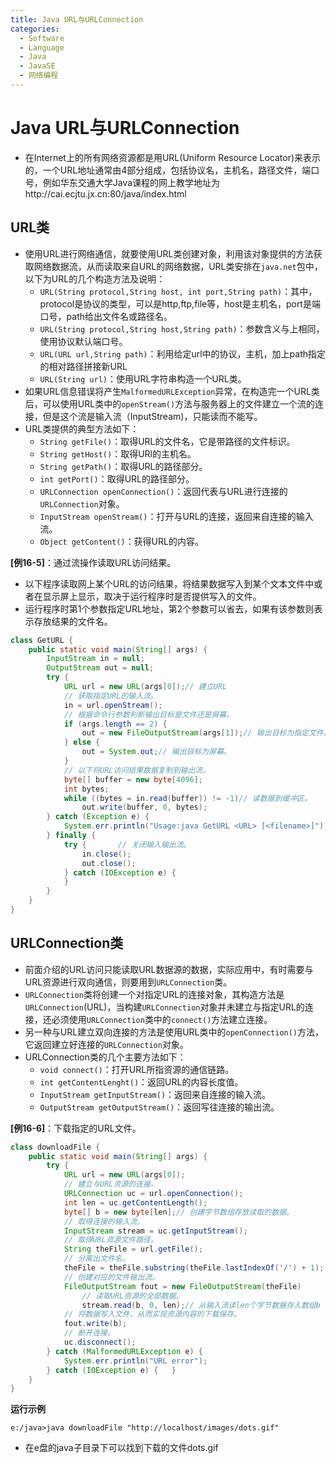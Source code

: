 ```yaml
---
title: Java URL与URLConnection
categories:
  - Software
  - Language
  - Java
  - JavaSE
  - 网络编程
---
```

# Java URL与URLConnection

- 在Internet上的所有网络资源都是用URL(Uniform Resource Locator)来表示的，一个URL地址通常由4部分组成，包括协议名，主机名，路径文件，端口号，例如华东交通大学Java课程的网上教学地址为http://cai.ecjtu.jx.cn:80/java/index.html

## URL类

- 使用URL进行网络通信，就要使用URL类创建对象，利用该对象提供的方法获取网络数据流，从而读取来自URL的网络数据，URL类安排在`java.net`包中，以下为URL的几个构造方法及说明：
    - `URL(String protocol,String host, int port,String path)`：其中，protocol是协议的类型，可以是http,ftp,file等，host是主机名，port是端口号，path给出文件名或路径名。
    - `URL(String protocol,String host,String path)`：参数含义与上相同，使用协议默认端口号。
    - `URL(URL url,String path)`：利用给定url中的协议，主机，加上path指定的相对路径拼接新URL
    - `URL(String url)`：使用URL字符串构造一个URL类。
- 如果URL信息错误将产生`MalformedURLException`异常，在构造完一个URL类后，可以使用URL类中的`openStream()`方法与服务器上的文件建立一个流的连接，但是这个流是输入流（InputStream)，只能读而不能写。
- URL类提供的典型方法如下：
    - `String getFile()`：取得URL的文件名，它是带路径的文件标识。
    - `String getHost()`：取得URl的主机名。
    - `String getPath()`：取得URL的路径部分。
    - `int getPort()`：取得URL的路径部分。
    - `URLConnection openConnection()`：返回代表与URL进行连接的`URLConnection`对象。
    - `InputStream openStream()`：打开与URL的连接，返回来自连接的输入流。
    - `Object getContent()`：获得URL的内容。

**[例16-5]**：通过流操作读取URL访问结果。

- 以下程序读取网上某个URL的访问结果，将结果数据写入到某个文本文件中或者在显示屏上显示，取决于运行程序时是否提供写入的文件。
- 运行程序时第1个参数指定URL地址，第2个参数可以省去，如果有该参数则表示存放结果的文件名。

```java
class GetURL {
    public static void main(String[] args) {
        InputStream in = null;
        OutputStream out = null;
        try {
            URL url = new URL(args[0]);// 建立URL
            // 获取指定URL的输入流。
            in = url.openStream();
            // 根据命令行参数判断输出目标是文件还是屏幕。
            if (args.length == 2) {
                out = new FileOutputStream(args[1]);// 输出目标为指定文件。
            } else {
                out = System.out;// 输出目标为屏幕。
            }
            // 以下将URL访问结果数据复制到输出流。
            byte[] buffer = new byte[4096];
            int bytes;
            while ((bytes = in.read(buffer)) != -1)// 读数据到缓冲区。
                out.write(buffer, 0, bytes);
        } catch (Exception e) {
            System.err.println("Usage:java GetURL <URL> [<filename>]");
        } finally {
            try {       // 关闭输入输出流。
                in.close();
                out.close();
            } catch (IOException e) {
            }
        }
    }
}
```

## URLConnection类

- 前面介绍的URL访问只能读取URL数据源的数据，实际应用中，有时需要与URL资源进行双向通信，则要用到`URLConnection`类。
- `URLConnection`类将创建一个对指定URL的连接对象，其构造方法是`URLConnection`(URL)，当构建`URLConnection`对象并未建立与指定URL的连接，还必须使用`URLConnection`类中的`connect()`方法建立连接。
- 另一种与URL建立双向连接的方法是使用URL类中的`openConnection()`方法，它返回建立好连接的`URLConnection`对象。
- URLConnection类的几个主要方法如下：
    - `void connect()`：打开URL所指资源的通信链路。
    - `int getContentLenght()`：返回URL的内容长度值。
    - `InputStream getInputStream()`：返回来自连接的输入流。
    - `OutputStream getOutputStream()`：返回写往连接的输出流。

**[例16-6]**：下载指定的URL文件。

```java
class downloadFile {
    public static void main(String[] args) {
        try {
            URL url = new URL(args[0]);
            // 建立与URL资源的连接。
            URLConnection uc = url.openConnection();
            int len = uc.getContentLength();
            byte[] b = new byte[len];// 创建字节数组存放读取的数据。
            // 取得连接的输入流。
            InputStream stream = uc.getInputStream();
            // 取得URL资源文件路径。
            String theFile = url.getFile();
            // 分离出文件名。
            theFile = theFile.substring(theFile.lastIndexOf('/') + 1);
            // 创建对应的文件输出流。
            FileOutputStream fout = new FileOutputStream(theFile)
                // 读取URL资源的全部数据。
                stream.read(b, 0, len);// 从输入流读len个字节数据存入数组b
            // 将数据写入文件，从而实现资源内容的下载保存。
            fout.write(b);
            // 断开连接。
            uc.disconnect();
        } catch (MalformedURLException e) {
            System.err.println("URL error");
        } catch (IOException e) {   }
    }
}
```

**运行示例**

```
e:/java>java downloadFile "http://localhost/images/dots.gif"
```

- 在e盘的java子目录下可以找到下载的文件dots.gif